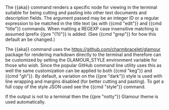 The {{aka}} command renders a specific node for viewing in the terminal suitable for being cutting and pasting into other text documents and description fields. The argument passed may be an integer ID or a regular expression to be matched in the title text (as with {{cmd "edit"}} and {{cmd "title"}} commands. When matting a REGEXP case insensitive matching is assumed (prefix {{pre "(?i)"}} is added. (See {{cmd "grep"}} for how this default an be changed.)

The {{aka}} command uses the https://github.com/charmbracelet/glamour package for rendering markdown directly to the terminal and therefore can be customized by setting the GLAMOUR_STYLE environment variable for those who wish. Since the popular GitHub command line utility uses this as well the same customization can be applied to both {{cmd "keg"}} and {{cmd "gh"}}.  By default, a variation on the {{pre "dark"}} style is used with line wrapping and margins disabled (for better cutting and pasting). To get a full copy of the style JSON used see the {{cmd "style"}} command.

If the output is not to a terminal then the {{pre "notty"}} Glamour theme is used automatically.

